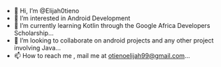 - 👋 Hi, I’m @Elijah0tieno
- 👀 I’m interested in Android Development
- 🌱 I’m currently learning Kotlin through the Google Africa Developers Scholarship...
- 💞️ I’m looking to collaborate on android projects and any other project involving Java...
- 📫 How to reach me , mail me at otienoelijah99@gmail.com...
<!---
Elijah0tieno/Elijah0tieno is a ✨ special ✨ repository because its `README.md` (this file) appears on your GitHub profile.
You can click the Preview link to take a look at your changes.
--->

